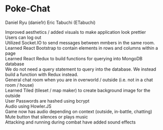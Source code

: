 # Poke-Chat
Daniel Ryu (danie1r)
Eric Tabuchi (ETabuchi)

Improved aesthetics / added visuals to make application look prettier<br>
Users can log out<br>
Utilized Socket.IO to send messages between mmbers in the same room.<br>
Learned React Bootstrap to contain elements in rows and columns within a page<br>
Learned React Redux to build functions for querying into MongoDB database<br>
We do not need a query statement to query into the database. We instead build a function with Redux instead.<br>
General chat room when you are in overworld / outside (i.e. not in a chat room / house)<br>
Learned Tiled (tileset / map maker) to create background image for the outside<br>
User Passwords are hashed using bcrypt<br>
Audio using Howler.JS<br>
Game now has audio depending on context (outside, in-battle, chatting)<br>
Mute button that silences or plays music<br>
Attacking and running during combat have added sound effects<br>
